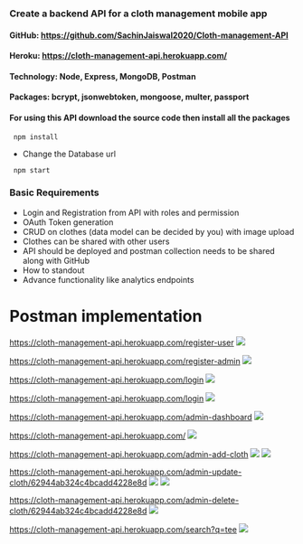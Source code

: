 ### Create a backend API for a cloth management mobile app

#### GitHub: https://github.com/SachinJaiswal2020/Cloth-management-API
#### Heroku: https://cloth-management-api.herokuapp.com/
#### Technology: Node, Express, MongoDB, Postman
#### Packages: bcrypt, jsonwebtoken, mongoose, multer, passport

#### For using this API download the source code then install all the packages
 `  npm install `

- Change the Database url

 `  npm start `
 
 ### Basic Requirements

- Login and Registration from API with roles and permission
- OAuth Token generation
- CRUD on clothes (data model can be decided by you) with image upload
- Clothes can be shared with other users
- API should be deployed and postman collection needs to be shared along with GitHub
- How to standout
- Advance functionality like analytics endpoints

# Postman implementation

https://cloth-management-api.herokuapp.com/register-user
![](https://res.cloudinary.com/dmd4hfbsi/image/upload/v1653886046/asset/register-user_fbwyob.png)


https://cloth-management-api.herokuapp.com/register-admin
![](https://res.cloudinary.com/dmd4hfbsi/image/upload/v1653884592/asset/register-admin_w9tojj.png)


https://cloth-management-api.herokuapp.com/login
![](https://res.cloudinary.com/dmd4hfbsi/image/upload/v1653886046/asset/login-user_q1xk2e.png)


https://cloth-management-api.herokuapp.com/login
![](https://res.cloudinary.com/dmd4hfbsi/image/upload/v1653886045/asset/login-admin_lpnnwo.png)


https://cloth-management-api.herokuapp.com/admin-dashboard
![](https://res.cloudinary.com/dmd4hfbsi/image/upload/v1653886046/asset/admin-home_dog6h5.png)


https://cloth-management-api.herokuapp.com/
![](https://res.cloudinary.com/dmd4hfbsi/image/upload/v1653886045/asset/home_bjkmrx.png)


https://cloth-management-api.herokuapp.com/admin-add-cloth
![](https://res.cloudinary.com/dmd4hfbsi/image/upload/v1653886045/asset/add-cloth_c1bytd.png)
![](https://res.cloudinary.com/dmd4hfbsi/image/upload/v1653886045/asset/add-cloth-db_fhw7ay.png)


https://cloth-management-api.herokuapp.com/admin-update-cloth/62944ab324c4bcadd4228e8d
![](https://res.cloudinary.com/dmd4hfbsi/image/upload/v1653886046/asset/update-cloth_g6ndyn.png)
![](https://res.cloudinary.com/dmd4hfbsi/image/upload/v1653886046/asset/update-cloth-db_hsj2tz.png)


https://cloth-management-api.herokuapp.com/admin-delete-cloth/62944ab324c4bcadd4228e8d
![](https://res.cloudinary.com/dmd4hfbsi/image/upload/v1653886046/asset/delete-cloth_hbdjzn.png)


https://cloth-management-api.herokuapp.com/search?q=tee
![](https://res.cloudinary.com/dmd4hfbsi/image/upload/v1653886046/asset/search_nbzpkn.png)


